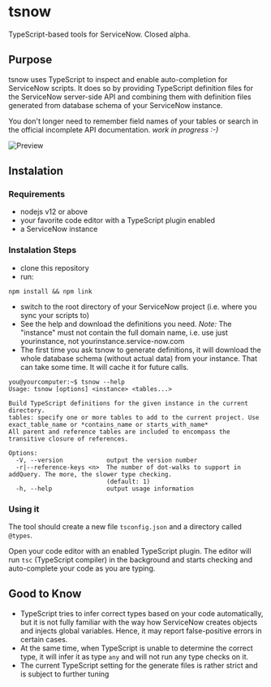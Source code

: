 # tsnow
TypeScript-based tools for ServiceNow. Closed alpha.

## Purpose
tsnow uses TypeScript to inspect and enable auto-completion for ServiceNow scripts.
It does so by providing TypeScript definition files for the ServiceNow server-side API
and combining them with definition files generated from database schema of your ServiceNow instance.

You don't longer need to remember field names of your tables or search in the official incomplete API documentation. *work in progress :-)*

![Preview](https://i.imgur.com/Qp8BOJY.png)

## Instalation
### Requirements
- nodejs v12 or above
- your favorite code editor with a TypeScript plugin enabled
- a ServiceNow instance

### Instalation Steps
- clone this repository
- run:
```console
npm install && npm link
```
- switch to the root directory of your ServiceNow project (i.e. where you sync your scripts to)
- See the help and download the definitions you need. *Note:* The "instance" must not contain the full domain name, i.e. use just 
yourinstance, not yourinstance.service-now.com
- The first time you ask tsnow to generate definitions, it will download the whole database schema (without actual data) from your instance.
That can take some time. It will cache it for future calls.

```console
you@yourcomputer:~$ tsnow --help
Usage: tsnow [options] <instance> <tables...>

Build TypeScript definitions for the given instance in the current directory.
tables: specify one or more tables to add to the current project. Use exact_table_name or *contains_name or starts_with_name*
All parent and reference tables are included to encompass the transitive closure of references.

Options:
  -V, --version            output the version number
  -r|--reference-keys <n>  The number of dot-walks to support in addQuery. The more, the slower type checking.
                           (default: 1)
  -h, --help               output usage information
  ```

### Using it
The tool should create a new file `tsconfig.json` and a directory called `@types`.

Open your code editor with an enabled TypeScript plugin. The editor will run `tsc` (TypeScript compiler) in the background and starts
checking and auto-complete your code as you are typing.

## Good to Know
- TypeScript tries to infer correct types based on your code automatically, but it is not fully familiar with the way how ServiceNow
creates objects and injects global variables. Hence, it may report false-positive errors in certain cases.
- At the same time, when TypeScript is unable to determine the correct type, it will infer it as type `any` and will not run any type checks on it.
- The current TypeScript setting for the generate files is rather strict and is subject to further tuning

